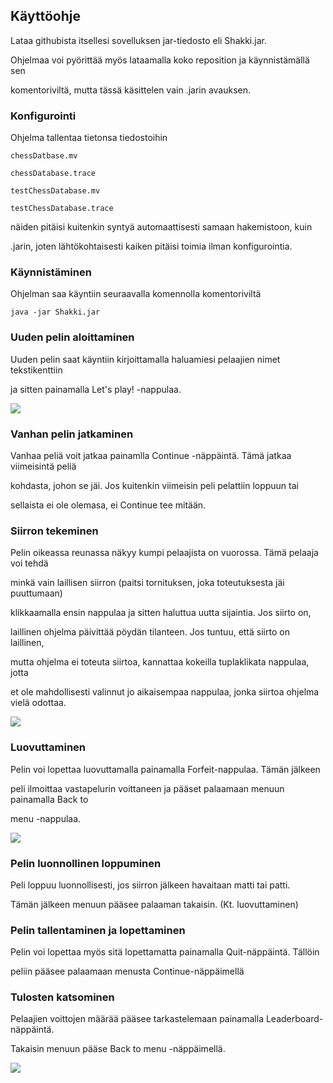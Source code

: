 ## Käyttöohje


Lataa githubista itsellesi sovelluksen jar-tiedosto eli Shakki.jar.

Ohjelmaa voi pyörittää myös lataamalla koko reposition ja käynnistämällä sen

komentoriviltä, mutta tässä käsittelen vain .jarin avauksen.


### Konfigurointi

Ohjelma tallentaa tietonsa tiedostoihin

```
chessDatbase.mv

chessDatabase.trace

testChessDatabase.mv

testChessDatabase.trace
```

näiden pitäisi kuitenkin syntyä automaattisesti samaan hakemistoon, kuin 

.jarin, joten lähtökohtaisesti kaiken pitäisi toimia ilman konfigurointia.


### Käynnistäminen

Ohjelman saa käyntiin seuraavalla komennolla komentoriviltä

```
java -jar Shakki.jar
```


### Uuden pelin aloittaminen

Uuden pelin saat käyntiin kirjoittamalla haluamiesi pelaajien nimet tekstikenttiin

ja sitten painamalla Let's play! -nappulaa.

<img src="https://raw.githubusercontent.com/mikkosk/ot2019/kuvat/menu.PNG">


### Vanhan pelin jatkaminen

Vanhaa peliä voit jatkaa painamlla Continue -näppäintä. Tämä jatkaa viimeisintä peliä

kohdasta, johon se jäi. Jos kuitenkin viimeisin peli pelattiin loppuun tai

sellaista ei ole olemasa, ei Continue tee mitään.



### Siirron tekeminen

Pelin oikeassa reunassa näkyy kumpi pelaajista on vuorossa. Tämä pelaaja voi tehdä 

minkä vain laillisen siirron (paitsi tornituksen, joka toteutuksesta jäi puuttumaan)

klikkaamalla ensin nappulaa ja sitten haluttua uutta sijaintia. Jos siirto on,

laillinen ohjelma päivittää pöydän tilanteen. Jos tuntuu, että siirto on laillinen,

mutta ohjelma ei toteuta siirtoa, kannattaa kokeilla tuplaklikata nappulaa, jotta

et ole mahdollisesti valinnut jo aikaisempaa nappulaa, jonka siirtoa ohjelma vielä odottaa.

<img src="https://raw.githubusercontent.com/mikkosk/ot2019/kuvat/peli.PNG">


### Luovuttaminen

Pelin voi lopettaa luovuttamalla painamalla Forfeit-nappulaa. Tämän jälkeen

peli ilmoittaa vastapelurin voittaneen ja pääset palaamaan menuun painamalla Back to

menu -nappulaa.

<img src="https://raw.githubusercontent.com/mikkosk/ot2019/kuvat/loppu.PNG">

### Pelin luonnollinen loppuminen

Peli loppuu luonnollisesti, jos siirron jälkeen havaitaan matti tai patti. 

Tämän jälkeen menuun pääsee palaaman takaisin. (Kt. luovuttaminen)


### Pelin tallentaminen ja lopettaminen

Pelin voi lopettaa myös sitä lopettamatta painamalla Quit-näppäintä. Tällöin 

peliin pääsee palaamaan menusta Continue-näppäimellä


### Tulosten katsominen

Pelaajien voittojen määrää pääsee tarkastelemaan painamalla Leaderboard-näppäintä.

Takaisin menuun pääse Back to menu -näppäimellä.

<img src="https://raw.githubusercontent.com/mikkosk/ot2019/kuvat/leaderboard.PNG">